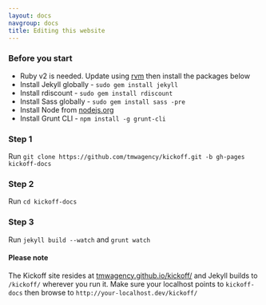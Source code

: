 ```yaml
---
layout: docs
navgroup: docs
title: Editing this website
---
```


### Before you start
* Ruby v2 is needed. Update using [rvm](http://rvm.io/) then install the packages below
* Install Jekyll globally - `sudo gem install jekyll`
* Install rdiscount - `sudo gem install rdiscount`
* Install Sass globally - `sudo gem install sass -pre`
* Install Node from [nodejs.org](http://nodejs.org/)
* Install Grunt CLI - `npm install -g grunt-cli`

### Step 1

Run `git clone https://github.com/tmwagency/kickoff.git -b gh-pages kickoff-docs`

### Step 2

Run `cd kickoff-docs`

### Step 3

Run `jekyll build --watch` and `grunt watch`

#### Please note

The Kickoff site resides at [tmwagency.github.io/kickoff/](http://tmwagency.github.io/kickoff/) and Jekyll builds to `/kickoff/` wherever you run it. Make sure your localhost points to `kickoff-docs` then browse to `http://your-localhost.dev/kickoff/`
